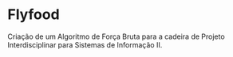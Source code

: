 # Flyfood
Criação de um Algoritmo de Força Bruta para a cadeira de Projeto Interdisciplinar para Sistemas de Informação II.
